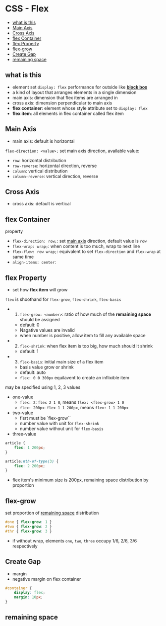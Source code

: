 # CSS - Flex

* [what is this](#what-is-this)
* [Main Axis](#main-axis)
* [Cross Axis](#cross-axis)
* [flex Container](#flex-container)
* [flex Property](#flex-property)
* [flex-grow](#flex-grow)
* [Create Gap](#create-gap)
* [remaining space](#remaining-space)

## what is this

- element set `display: flex` performance for outside like [**block box**](css-box-model-sorted.md#block-box)
- a kind of layout that arranges elements in a single dimension
- main axis: dimension that flex items are arranged in
- cross axis: dimension perpendicular to main axis
- **flex container**: element whose style attribute set to `display: flex`
- **flex item**: all elements in flex container called flex item

## Main Axis

- main axis: default is horizontal

`flex-direction: <value>;` set main axis direction, available value:

- `row`: horizontal distribution
- `row-reverse`: horizontal direction, reverse
- `column`: vertical distribution
- `column-reverse`: vertical direction, reverse 

## Cross Axis

- cross axis: default is vertical

## flex Container

property

- `flex-direction: row;`: set [main axis](#main-axis) direction, default value is `row`
- `flex-wrap: wrap;`: when content is too much, wrap to next line
- `flex-flow: row wrap;`: equivalent to set `flex-direction` and `flex-wrap` at same time
- `align-items: center`:

## flex Property

- set how **flex item** will grow

`flex` is shoothand for `flex-grow`, `flex-shrink`, `flex-basis`

- 1. `flex-grow: <number>`: ratio of how much of the **remaining space** should be assigned
  - default: 0
  - Nagative values are invalid
  - when number is positive, allow item to fill any available space
- 2. `flex-shrink`: when flex item is too big, how much should it shrink
  - default: 1
- 3. `flex-basis`: initial main size of a flex item
  - basis value grow or shrink
  - default: auto
  - `flex: 0 0 300px` equilavent to create an inflixible item

may be specified using 1, 2, 3 values

- one-value
  - `flex: 2`: `flex 2 1 0`, means `flex: <flex-grow> 1 0`
  - `flex: 200px`: `flex 1 1 200px`, means `flex: 1 1 200px`
- two-value
  - fisrt must be `flex-grow``
  - number value with unit for `flex-shrink`
  - number value without unit for `flex-basis`
- three-value

```css
article {
    flex: 1 200px;
}

article:nth-of-type(3) {
    flex: 2 200px;
}
```

- flex item's minimum size is 200px, remaining space distribution by proportion


## flex-grow

set proportion of [remaining space](#remaining-space) distribution

```css
#one { flex-grow: 1 }
#two { flex-grow: 2 }
#thr { flex-grow: 3 }
```

- if without wrap, elements `one`, `two`, `three` occupy 1/6, 2/6, 3/6 respectively

## Create Gap

- margin
- negative margin on flex container

```css
#container {
    display: flex;
    margin: 10px;
}
```

## remaining space

